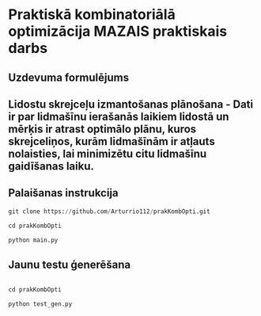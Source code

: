 # Praktiskā kombinatoriālā optimizācija MAZAIS praktiskais darbs

## Uzdevuma formulējums

## Lidostu skrejceļu izmantošanas plānošana - Dati ir par lidmašīnu ierašanās laikiem lidostā un mērķis ir atrast optimālo plānu, kuros skrejceliņos, kurām lidmašīnām ir atļauts nolaisties, lai minimizētu citu lidmašīnu gaidīšanas laiku.

## Palaišanas instrukcija

```python
git clone https://github.com/Arturrio112/prakKombOpti.git

cd prakKombOpti

python main.py

```

## Jaunu testu ģenerēšana

```python

cd prakKombOpti

python test_gen.py

```
